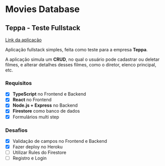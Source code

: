 # Movies Database

## Teppa - Teste Fullstack

[Link da aplicação](https://teste-teppa-filmes.herokuapp.com/)

Aplicação fullstack simples, feita como teste para a empresa **Teppa**.

A aplicação simula um **CRUD**, no qual o usuário pode cadastrar ou deletar filmes, e alterar detalhes desses filmes, como o diretor, elenco principal, etc.

### Requisitos 

- [x] **TypeScript** no Frontend e Backend 
- [x] **React** no Frontend
- [x] **Node.js + Express** no Backend
- [x] **Firestore** como banco de dados
- [x] Formulários multi step

### Desafios

- [x] Validação de campos no Frontend e Backend
- [x] Fazer deploy no Heroku
- [ ] Utilizar Rules do Firestore
- [ ] Registro e Login